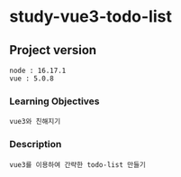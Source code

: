 # study-vue3-todo-list

## Project version

```
node : 16.17.1
vue : 5.0.8
```

### Learning Objectives

```
vue3와 친해지기
```

### Description

```
vue3를 이용하여 간략한 todo-list 만들기
```
